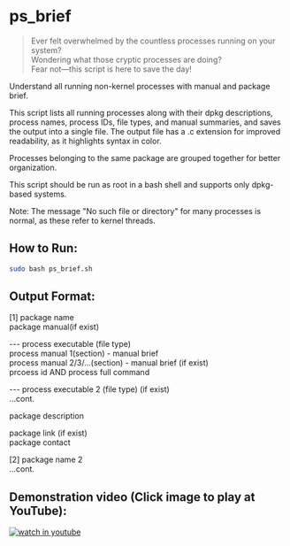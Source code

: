 # ps_brief

> Ever felt overwhelmed by the countless processes running on your system?  
> Wondering what those cryptic processes are doing?  
> Fear not—this script is here to save the day!

Understand all running non-kernel processes with manual and package brief.  

This script lists all running processes along with their dpkg descriptions, process names, process IDs, file types, and manual summaries, and saves the output into a single file. The output file has a .c extension for improved readability, as it highlights syntax in color.

Processes belonging to the same package are grouped together for better organization.

This script should be run as root in a bash shell and supports only dpkg-based systems.

Note: The message "No such file or directory" for many processes is normal, as these refer to kernel threads.

## How to Run: ##
```bash
sudo bash ps_brief.sh
```

## Output Format: ##

[1] package name  
package manual(if exist)  
  
--- process executable  (file type)  
process manual 1(section) - manual brief  
process manual 2/3/...(section) - manual brief (if exist)  
prcoess id AND process full command  
  
--- process executable 2 (file type) (if exist)  
...cont.  
  
package description  
  
package link (if exist)  
package contact  
  
[2] package name 2  
...cont.  
  

## Demonstration video (Click image to play at YouTube): ##

[![watch in youtube](https://i.ytimg.com/vi/SBKv3_F8VwU/hqdefault.jpg)](https://www.youtube.com/watch?v=SBKv3_F8VwU "ps brief")

